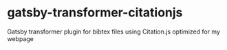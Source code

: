 # gatsby-transformer-citationjs
Gatsby transformer plugin for bibtex files using Citation.js optimized for my webpage
